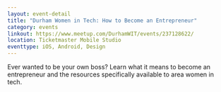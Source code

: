 ```yaml
---
layout: event-detail
title: "Durham Women in Tech: How to Become an Entrepreneur"
category: events
linkout: https://www.meetup.com/DurhamWIT/events/237128622/
location: Ticketmaster Mobile Studio
eventtype: iOS, Android, Design
---
```


Ever wanted to be your own boss? Learn what it means to become an entrepreneur and the resources specifically available to area women in tech. 
